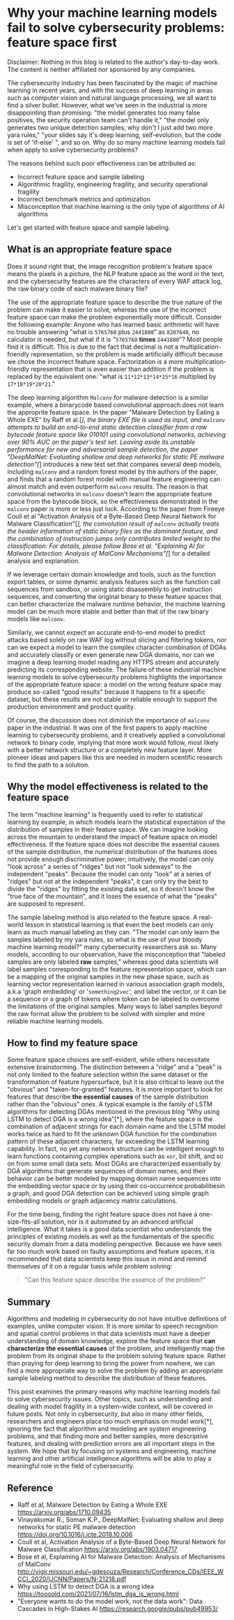 # Why your machine learning models fail to solve cybersecurity problems: feature space first

Disclaimer: Nothing in this blog is related to the author's day-to-day work. The content is neither affiliated nor sponsored by any companies.

The cybersecurity industry has been fascinated by the magic of machine learning in recent years, and with the success of deep learning in areas such as computer vision and natural language processing, we all want to find a silver bullet. However, what we've seen in the industrial is more disappointing than promising: "the model generates too many false positives, the security operation team can't handle it," "the model only generates two unique detection samples, why don't I just add two more yara rules," "your slides say it's deep learning, self-evolution, but the code is set of 'if-else' ", and so on. Why do so many machine learning models fail when apply to solve cybersecurity problems?

The reasons behind such poor effectiveness can be  attributed as:

* Incorrect feature space and sample labeling
* Algorithmic fragility, engineering fragility, and security operational fragility 
* Incorrect benchmark metrics and optimization
* Misconception that machine learning is the only type of algorithms of AI algorithms

Let's get started with feature space and sample labeling.

## What is an appropriate feature space

Does it sound right that, the image recognition problem's feature space means the pixels in a picture, the NLP feature space as the word in the text, and the cybersecurity features are the characters of every WAF attack log, the raw binary code of each malware binary file?

The use of the appropriate feature space to describe the true nature of the problem can make it easier to solve, whereas the use of the incorrect feature space can make the problem exponentially more difficult. Consider the following example: Anyone who has learned basic arithmetic will have no trouble answering "what is `5765760` plus `2441880`" as `8207640`, no calculator is needed, but what if it is "`5765760` **times** `2441880`"? Most people find it is difficult. This is due to the fact that decimal is not a multiplication-friendly representation, so the problem is made artificially difficult because we chose the incorrect feature space. Factorization is a more multiplication-friendly representation that is even easier than addition if the problem is replaced by the equivalent one: "what is `11*12*13*14*15*16` multiplied by `17*18*19*20*21`."

The deep learning algorithm `Malconv` for malware detection is a similar example, where a binarycode based convolutional approach does not learn the approprite feature space. In the paper "Malware Detection by Eating a Whole EXE" by Raff et al.[*], the binary EXE file is used as input, and `malconv` attempts to build an end-to-end static detection classifier from a raw bytecode feature space like 010101 using convolutional networks, achieving over 90% AUC on the paper's test set. Leaving aside its  unstable performance for new and adversarial sample detection, the paper "DeepMalNet: Evaluating shallow and deep networks for static PE malware detection"[*] introduces a new test set that compares several deep models, including `malconv` and a random forest model by the authors of the paper, and finds that a random forest model with manual feature engineering can almost match and even outperform `malconv` results. The reason is that convolutional networks in `malconv` doesn't learn the appropriate feature space from the bytecode block, so the effectiveness demonstrated in the `malconv` paper is more or less just luck. According to the paper from Fireeye Coull et al "Activation Analysis of a Byte-Based Deep Neural Network for Malware Classification"[*], the convolution result of `malconv` actually treats the header information of static binary files as the dominant feature, and the combination of instruction jumps only contributes limited weight to the classification. For details, please follow Bose et al. "Explaining AI for Malware Detection: Analysis of MalConv Mechanisms"[*] for a detailed analysis and explanation.

If we leverage certain domain knowledge and tools, such as the function export tables, or some dynamic analysis features such as the function call sequences from sandbox, or using static disassembly to get instruction sequences, and converting the original binary to these feature spaces that can better characterize the malware runtime behavior, the machine learning model can be much more stable and better than that of the raw binary models like `malconv`.

Similarly, we cannot expect an accurate end-to-end model to predict attacks based solely on raw WAF log without slicing and filtering tokens, nor can we expect a model to learn the complex character combination of DGAs and accurately classify or even generate new DGA domains, nor can we imagine a deep learning model reading any HTTPS stream and accurately predicting its corresponding website. The failure of these industrial machine learning models to solve cybersecurity problems highlights the importance of the appropriate feature space: a model on the wrong feature space may produce so-called "good results" because it happens to fit a specific dataset, but these results are not stable or reliable enough to support the production environment and product quality.

Of course, the discussion does not diminish the importance of `malconv` paper in the industrial. It was one of the first papers to apply machine learning to cybersecurity problems, and it creatively applied a convolutional network to binary code, implying that more work would follow, most likely with a better network structure or a completely new feature layer. More pioneer ideas and papers like this are needed in modern scentific research to find the path to a solution.

## Why the model effectiveness is related to the feature space

The term "machine learning" is frequently used to refer to statistical learning by example, in which models learn the statistical expectation of the distribution of samples in their feature space. We can imagine looking across the mountain to understand the impact of feature space on model effectiveness. If the feature space does not describe the essential causes of the sample distribution, the numerical distribution of the features does not provide enough discriminative power; intuitively, the model can only "look across" a series of "ridges" but not "look sideways" to the independent "peaks". Because the model can only "look" at a series of "ridges" but not at the independent "peaks", it can only try the best to divide the "ridges" by fitting the existing data set, so it doesn't know the "true face of the mountain", and it loses the essence of what the "peaks" are supposed to represent.

The sample labeling method is also related to the feature space. A real-world lesson in statistical learning is that even the best models can only learn as much manual labeling as they can. "The model can only learn the samples labeled by my yara rules, so what is the use of your bloody machine learning model?" many cybersecurity researchers ask so. Many models, according to our observation, have the misconception that "labeled samples are only labeled **raw** samples," whereas good data scientists will label samples corresponding to the feature representation space, which can be a mapping of the original samples in the new phase space, such as  learning vector representation learned in various association graph models, a.k.a 'graph embedding' or '`something2vec`', and label the vector, or it can be a sequence or a graph of tokens where token can be labeled to overcome the limitations of the original samples. Many ways to label samples beyond the raw format allow the problem to be solved with simpler and more reliable machine learning models.

## How to find my feature space

Some feature space choices are self-evident, while others necessitate extensive brainstorming. The distinction between a "ridge" and a "peak" is not only limited to the feature selection within the same dataset or the transformation of feature hypersurface, but it is also critical to leave out the "obvious" and "taken-for-granted" features. It is more important to look for features that describe **the essential causes** of the sample distribution rather than the "obvious" ones. A typical example is the family of LSTM algorithms for detecting DGAs mentioned in the previous blog "Why using LSTM to detect DGA is a wrong idea"[*], where the feature space is the combination of adjacent strings for each domain name and the LSTM model works twice as hard to fit the unknown DGA function for the combination pattern of these adjacent characters, far exceeding the LSTM learning capability. In fact, no yet any network structure can be intelligent enough to learn functions containing complex operations such as `xor`, bit shift, and so on from some small data sets. Most DGAs are characterized essentially by DGA algorithms that generate sequences of domain names, and their behavior can be better modeled by mapping domain name sequences into the embedding vector space or by using their co-occurrence probabilitiesin a graph, and good DGA detection can be achieved using simple graph embedding models or graph adjacency matrix calculations.

For the time being, finding the right feature space does not have a one-size-fits-all solution, nor is it automated by an advanced artificial intelligence. What it takes is a good data scientist who understands the principles of existing models as well as the fundamentals of the specific security domain from a data modeling perspective. Because we have seen far too much work based on faulty assumptions and feature spaces, it is recommended that data scientists keep this issue in mind and remind themselves of it on a regular basis while problem solving:

> "Can this feature space describe the essence of the problem?"

## Summary

Algorithms and modeling in cybersecurity do not have intuitive definitions of examples, unlike computer vision. It is more similar to speech recognition and spatial control problems in that data scientists must have a deeper understanding of domain knowledge, explore the feature space that **can characterize the essential causes** of the problem, and intelligently map the problem from its original shape to the problem solving feature space. Rather than praying for deep learning to bring the power from nowhere, we can find a more appropriate way to solve the problem by adding an appropriate sample labeling method to describe the distribution of these features.

This post examines the primary reasons why machine learning models fail to solve cybersecurity issues. Other topics, such as understanding and dealing with model fragility in a system-wide context, will be covered in future posts. Not only in cybersecurity, but also in many other fields, researchers and engineers place too much emphasis on model work[*], ignoring the fact that algorithm and modeling are system engineering problems, and that finding more and better samples, more descriptive features, and dealing with prediction errors are all important steps in the system. We hope that by focusing on systems and engineering, machine learning and other artificial intelligence algorithms will be able to play a meaningful role in the field of cybersecurity.

## Reference

* Raff et al, Malware Detection by Eating a Whole EXE <https://arxiv.org/abs/1710.09435>
* Vinayakumar R., Soman K.P., DeepMalNet: Evaluating shallow and deep networks for static PE malware detection <https://doi.org/10.1016/j.icte.2018.10.006>
* Coull et al, Activation Analysis of a Byte-Based Deep Neural Network for Malware Classification <https://arxiv.org/abs/1903.04717>
* Bose et al, Explaining AI for Malware Detection: Analysis of Mechanisms of MalConv <http://vigir.missouri.edu/~gdesouza/Research/Conference_CDs/IEEE_WCCI_2020/IJCNN/Papers/N-21218.pdf>
* Why using LSTM to detect DGA is a wrong idea
 <https://toooold.com/2021/07/16/lstm_dga_is_wrong.html>
* "Everyone wants to do the model work, not the data work": Data Cascades in High-Stakes AI <https://research.google/pubs/pub49953/>
